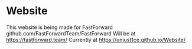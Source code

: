 # Website
This website is being made for FastForward github.com/FastForwardTeam/FastForward
Will be at https://fastforward.team/
Currently at https://unjust1ce.github.io/Website/
